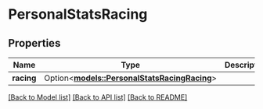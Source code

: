 # PersonalStatsRacing

## Properties

Name | Type | Description | Notes
------------ | ------------- | ------------- | -------------
**racing** | Option<[**models::PersonalStatsRacingRacing**](PersonalStatsRacing_racing.md)> |  | [optional]

[[Back to Model list]](../README.md#documentation-for-models) [[Back to API list]](../README.md#documentation-for-api-endpoints) [[Back to README]](../README.md)


